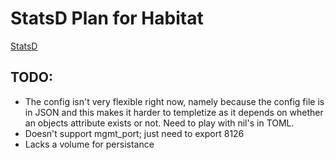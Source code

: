 # StatsD Plan for Habitat

[StatsD](https://github.com/etsy/statsd) 


## TODO:

* The config isn't very flexible right now, namely because the config file
is in JSON and this makes it harder to templetize as it depends on whether
an objects attribute exists or not.  Need to play with nil's in TOML.
* Doesn't support mgmt_port; just need to export 8126
* Lacks a volume for persistance

